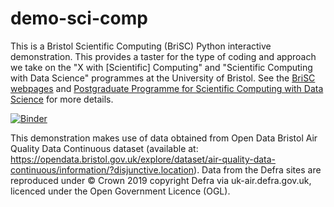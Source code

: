 # demo-sci-comp

This is a Bristol Scientific Computing (BriSC) Python interactive demonstration. This provides a taster for the type of coding and approach we take on the "X with [Scientific] Computing" and "Scientific Computing with Data Science" programmes at the University of Bristol. See the [BriSC webpages](https://www.bristol.ac.uk/science/undergraduate/brisc/) and [Postgraduate Programme for Scientific Computing with Data Science](https://www.bristol.ac.uk/study/postgraduate/taught/msc-scientific-computing-with-data-science/) for more details.

[![Binder](https://mybinder.org/badge_logo.svg)](https://mybinder.org/v2/gh/bri-sc/demo-sci-comp.git/HEAD?urlpath=tree/01_Demo_Scientific_Computing.ipynb)

This demonstration makes use of data obtained from Open Data Bristol Air Quality Data Continuous dataset (available at: https://opendata.bristol.gov.uk/explore/dataset/air-quality-data-continuous/information/?disjunctive.location). Data from the Defra sites are reproduced under © Crown 2019 copyright Defra via uk-air.defra.gov.uk, licenced under the Open Government Licence (OGL).
